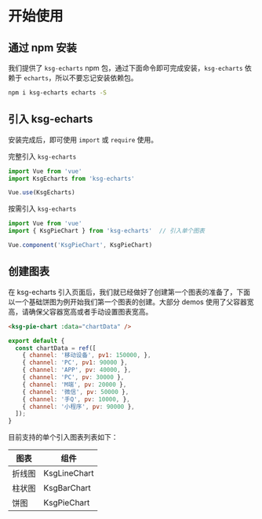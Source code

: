 # 开始使用

## 通过 npm 安装

我们提供了 `ksg-echarts` npm 包，通过下面命令即可完成安装，`ksg-echarts` 依赖于 `echarts`，所以不要忘记安装依赖包。


```bash
npm i ksg-echarts echarts -S
```

## 引入 ksg-echarts

安装完成后，即可使用 `import` 或 `require` 使用。

完整引入 `ksg-echarts`

```js
import Vue from 'vue'
import KsgEcharts from 'ksg-echarts'

Vue.use(KsgEcharts)
```

按需引入 `ksg-echarts`

```js
import Vue from 'vue'
import { KsgPieChart } from 'ksg-echarts'  // 引入单个图表

Vue.component('KsgPieChart', KsgPieChart)
```

## 创建图表
在 ksg-echarts 引入页面后，我们就已经做好了创建第一个图表的准备了，下面以一个基础饼图为例开始我们第一个图表的创建。大部分 demos 使用了父容器宽高，请确保父容器宽高或者手动设置图表宽高。
```html
<ksg-pie-chart :data="chartData" />
```

```js
export default {
  const chartData = ref([
    { channel: '移动设备', pv1: 150000, },
    { channel: 'PC', pv1: 90000 },
    { channel: 'APP', pv: 40000, },
    { channel: 'PC', pv: 30000 },
    { channel: 'M端', pv: 20000 },
    { channel: '微信', pv: 50000 },
    { channel: '手Q', pv: 10000, },
    { channel: '小程序', pv: 90000 },
  ]);
}
```

目前支持的单个引入图表列表如下：

| 图表 | 组件 |
| --- | --- |
| 折线图 | KsgLineChart |
| 柱状图 | KsgBarChart |
| 饼图 | KsgPieChart |